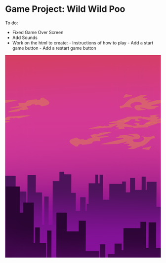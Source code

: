 # Game Project: Wild Wild Poo

To do:

- Fixed Game Over Screen
- Add Sounds
- Work on the html to create:
        - Instructions of how to play
        - Add a start game button
        - Add a restart game button



![Alt text](/Images/GameBackground.png "Background image design by Lou Leon @designinglou")

